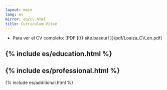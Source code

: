 ```yaml
---
layout: main
lang: es
mirror: en/cv.html
title: Curriculum Vitae
---
```


* Para ver el CV completo: [PDF.]({{ site.baseurl }}/pdf/Loaiza_CV_en.pdf)

{% include es/education.html %}
---
{% include es/professional.html %}
---
{% include es/additional.html %}
